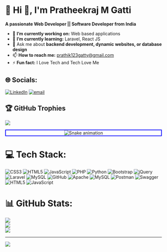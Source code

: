 # 💫 Hi 👋, I'm Pratheekraj M Gatti
**A passionate Web Developer || Software Developer from India**

- 🔭 **I’m currently working on:** Web based applications
- 🌱 **I’m currently learning:** Laravel, React JS
- 💬 Ask me about **backend development, dynamic websites, or database design**
- 📫 **How to reach me:** prathik123gatty@gmail.com
- ⚡ **Fun fact:** I Love Tech and Tech Love Me

## 🌐 Socials:
[![LinkedIn](https://img.shields.io/badge/LinkedIn-%230077B5.svg?logo=linkedin&logoColor=white)](https://linkedin.com/in//in/pratheekraj-m-gatti-42b342267) [![email](https://img.shields.io/badge/Email-D14836?logo=gmail&logoColor=white)](mailto:prathik123gatty@gmail.com) 

## 🏆 GitHub Trophies
![](https://github-profile-trophy.vercel.app/?username=pratheekraj&theme=radical&no-frame=false&no-bg=true&margin-w=4)

<!-- Snake Game Repo View -->

<div align="center" style="border:2px solid blue;">
  <img src="https://profile-readme-generator.com/assets/snake.svg" alt="Snake animation" />
</div>

# 💻 Tech Stack:
![CSS3](https://img.shields.io/badge/css3-%231572B6.svg?style=for-the-badge&logo=css3&logoColor=white) ![HTML5](https://img.shields.io/badge/html5-%23E34F26.svg?style=for-the-badge&logo=html5&logoColor=white) ![JavaScript](https://img.shields.io/badge/javascript-%23323330.svg?style=for-the-badge&logo=javascript&logoColor=%23F7DF1E) ![PHP](https://img.shields.io/badge/php-%23777BB4.svg?style=for-the-badge&logo=php&logoColor=white) ![Python](https://img.shields.io/badge/python-3670A0?style=for-the-badge&logo=python&logoColor=ffdd54) ![Bootstrap](https://img.shields.io/badge/bootstrap-%238511FA.svg?style=for-the-badge&logo=bootstrap&logoColor=white) ![jQuery](https://img.shields.io/badge/jquery-%230769AD.svg?style=for-the-badge&logo=jquery&logoColor=white) ![Laravel](https://img.shields.io/badge/laravel-%23FF2D20.svg?style=for-the-badge&logo=laravel&logoColor=white) ![MySQL](https://img.shields.io/badge/mysql-4479A1.svg?style=for-the-badge&logo=mysql&logoColor=white) ![GitHub](https://img.shields.io/badge/github-%23121011.svg?style=for-the-badge&logo=github&logoColor=white) ![Apache](https://img.shields.io/badge/apache-%23D42029.svg?style=for-the-badge&logo=apache&logoColor=white) ![MySQL](https://img.shields.io/badge/mysql-4479A1.svg?style=for-the-badge&logo=mysql&logoColor=white) ![Postman](https://img.shields.io/badge/Postman-FF6C37?style=for-the-badge&logo=postman&logoColor=white) ![Swagger](https://img.shields.io/badge/-Swagger-%23Clojure?style=for-the-badge&logo=swagger&logoColor=white) ![HTML5](https://img.shields.io/badge/html5-%23E34F26.svg?style=for-the-badge&logo=html5&logoColor=white) ![JavaScript](https://img.shields.io/badge/javascript-%23323330.svg?style=for-the-badge&logo=javascript&logoColor=%23F7DF1E)
# 📊 GitHub Stats:
![](https://github-readme-stats.vercel.app/api?username=pratheekraj&theme=default&hide_border=false&include_all_commits=true&count_private=false)<br/>
![](https://nirzak-streak-stats.vercel.app/?user=pratheekraj&theme=default&hide_border=false)<br/>
![](https://github-readme-stats.vercel.app/api/top-langs/?username=pratheekraj&theme=default&hide_border=false&include_all_commits=true&count_private=false&layout=compact)

---
[![](https://visitcount.itsvg.in/api?id=pratheekraj&icon=0&color=0)](https://visitcount.itsvg.in)

<!-- Proudly created with GPRM ( https://gprm.itsvg.in ) -->
